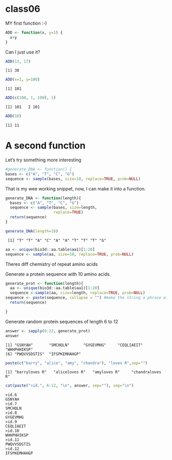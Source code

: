 # class06


MY first function :-)

``` r
ADD <- function(x, y=1) {
  x+y
}
```

Can I just use it?

``` r
ADD(13, 17)
```

    [1] 30

``` r
ADD(x=1, y=100)
```

    [1] 101

``` r
ADD(c(100, 1, 100), 1)
```

    [1] 101   2 101

``` r
ADD(10)
```

    [1] 11

# A second function

Let’s try something more interesting

``` r
#generate_DNA <- function() {
bases <- c("A", "T", "C", "G")
sequence <- sample(bases, size=10, replace=TRUE, prob=NULL)
```

That is my wee working snippet, now, I can make it into a function.

``` r
generate_DNA <- function(length){
  bases <- c("A", "T", "C", "G")
  sequence <- sample(bases, size=length,
                     replace=TRUE)
  return(sequence)
}
```

``` r
generate_DNA(length=10)
```

     [1] "T" "T" "A" "C" "A" "A" "T" "T" "T" "G"

``` r
aa <- unique(bio3d::aa.table$aa1)[1:20]
sequence <- sample(aa, size=10, replace=TRUE, prob=NULL)
```

Theres diff chemistry of repeat amino acids

Generate a protein sequence with 10 amino acids.

``` r
generate_prot <- function(length){
  aa <- unique(bio3d::aa.table$aa1)[1:20]
  sequence <-sample(aa, size=length, replace=TRUE, prob=NULL)
sequence <- paste(sequence, collapse = "") #make the string a phrase without any spaces, concatenate multiple strings
  return(sequence)

}
```

Generate random protein sequences of length 6 to 12

``` r
answer <- sapply(6:12, generate_prot)
answer
```

    [1] "GSNYAH"       "SMCHQLN"      "GYGEVMHG"     "CEQLIAEIT"    "WHHPHHIKSP"  
    [6] "PWQVVSDSTIS"  "IFSPKEMHAHGP"

``` r
paste(c("barry", "alice", "amy", "chandra"), "loves R",sep="")
```

    [1] "barryloves R"   "aliceloves R"   "amyloves R"     "chandraloves R"

``` r
cat(paste(">id.", 6:12, "\n", answer, sep=""), sep="\n")
```

    >id.6
    GSNYAH
    >id.7
    SMCHQLN
    >id.8
    GYGEVMHG
    >id.9
    CEQLIAEIT
    >id.10
    WHHPHHIKSP
    >id.11
    PWQVVSDSTIS
    >id.12
    IFSPKEMHAHGP
